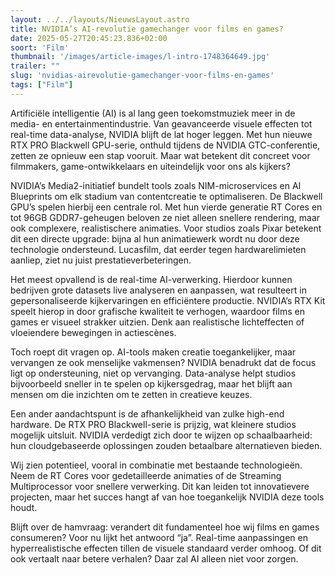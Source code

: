```yaml
---
layout: ../../layouts/NieuwsLayout.astro
title: NVIDIA’s AI-revolutie gamechanger voor films en games?
date: 2025-05-27T20:45:23.836+02:00
soort: 'Film'
thumbnail: '/images/article-images/l-intro-1748364649.jpg'
trailer: ""
slug: 'nvidias-airevolutie-gamechanger-voor-films-en-games'
tags: ["Film"]
---
```


Artificiële intelligentie (AI) is al lang geen toekomstmuziek meer in de media-
en entertainmentindustrie. Van geavanceerde visuele effecten tot real-time
data-analyse, NVIDIA blijft de lat hoger leggen. Met hun nieuwe RTX PRO
Blackwell GPU-serie, onthuld tijdens de NVIDIA GTC-conferentie, zetten ze
opnieuw een stap vooruit. Maar wat betekent dit concreet voor filmmakers,
game-ontwikkelaars en uiteindelijk voor ons als kijkers?

NVIDIA’s Media2-initiatief bundelt tools zoals NIM-microservices en AI
Blueprints om elk stadium van contentcreatie te optimaliseren. De Blackwell
GPU’s spelen hierbij een centrale rol. Met hun vierde generatie RT Cores en tot
96GB GDDR7-geheugen beloven ze niet alleen snellere rendering, maar ook
complexere, realistischere animaties. Voor studios zoals Pixar betekent dit een
directe upgrade: bijna al hun animatiewerk wordt nu door deze technologie
ondersteund. Lucasfilm, dat eerder tegen hardwarelimieten aanliep, ziet nu juist
prestatieverbeteringen.

Het meest opvallend is de real-time AI-verwerking. Hierdoor kunnen bedrijven
grote datasets live analyseren en aanpassen, wat resulteert in gepersonaliseerde
kijkervaringen en efficiëntere productie. NVIDIA’s RTX Kit speelt hierop in door
grafische kwaliteit te verhogen, waardoor films en games er visueel strakker
uitzien. Denk aan realistische lichteffecten of vloeiendere bewegingen in
actiescènes.

Toch roept dit vragen op. AI-tools maken creatie toegankelijker, maar vervangen
ze ook menselijke vakmensen? NVIDIA benadrukt dat de focus ligt op
ondersteuning, niet op vervanging. Data-analyse helpt studios bijvoorbeeld
sneller in te spelen op kijkersgedrag, maar het blijft aan mensen om die
inzichten om te zetten in creatieve keuzes.

Een ander aandachtspunt is de afhankelijkheid van zulke high-end hardware. De
RTX PRO Blackwell-serie is prijzig, wat kleinere studios mogelijk uitsluit.
NVIDIA verdedigt zich door te wijzen op schaalbaarheid: hun cloudgebaseerde
oplossingen zouden betaalbare alternatieven bieden.

Wij zien potentieel, vooral in combinatie met bestaande technologieën. Neem de
RT Cores voor gedetailleerde animaties of de Streaming Multiprocessor voor
snellere verwerking. Dit kan leiden tot innovatievere projecten, maar het succes
hangt af van hoe toegankelijk NVIDIA deze tools houdt.

Blijft over de hamvraag: verandert dit fundamenteel hoe wij films en games
consumeren? Voor nu lijkt het antwoord “ja”. Real-time aanpassingen en
hyperrealistische effecten tillen de visuele standaard verder omhoog. Of dit ook
vertaalt naar betere verhalen? Daar zal AI alleen niet voor zorgen.